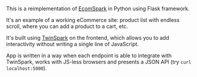 This is a reimplementation of [EcomSpark](https://github.com/piranha/ecomspark)
in Python using Flask framework.

It's an example of a working eCommerce site: product list with endless scroll,
where you can add a product to a cart, etc.

It's built using [TwinSpark](https://piranha.github.io/twinspark-js/) on the
frontend, which allows you to add interactivity without writing a single line of
JavaScript.

App is written in a way when each endpoint is able to integrate with TwinSpark,
works with JS-less browsers and presents a JSON API (try `curl localhost:5000`).
